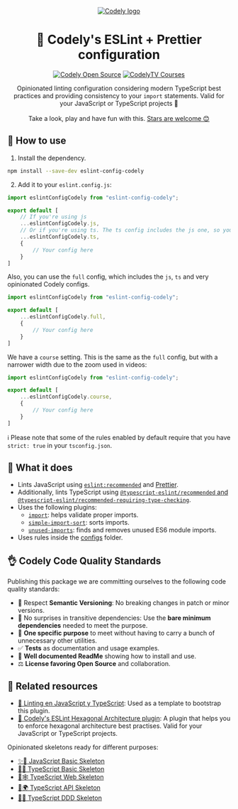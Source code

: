 <p align="center">
  <a href="https://codely.com">
	<picture>
	  <source media="(prefers-color-scheme: dark)" srcset="https://codely.com/logo/codely_logo-dark.svg">
	  <source media="(prefers-color-scheme: light)" srcset="https://codely.com/logo/codely_logo-light.svg">
	  <img alt="Codely logo" src="https://codely.com/logo/codely_logo.svg">
	</picture>
  </a>
</p>

<h1 align="center">
  🤏 Codely's ESLint + Prettier configuration
</h1>

<p align="center">
	<a href="https://github.com/CodelyTV"><img src="https://img.shields.io/badge/CodelyTV-OS-green.svg?style=flat-square" alt="Codely Open Source"/></a>
	<a href="https://pro.codely.com"><img src="https://img.shields.io/badge/CodelyTV-PRO-black.svg?style=flat-square" alt="CodelyTV Courses"/></a>
</p>

<p align="center">
  Opinionated linting configuration considering modern TypeScript best practices and providing consistency to your <code>import</code> statements. Valid for your JavaScript or TypeScript projects 🤟
  <br />
  <br />
  Take a look, play and have fun with this.
  <a href="https://github.com/CodelyTV/eslint-config-codely/stargazers">Stars are welcome 😊</a>
</p>

## 👀 How to use

1. Install the dependency.

```bash
npm install --save-dev eslint-config-codely
```

2. Add it to your `eslint.config.js`:

```js
import eslintConfigCodely from "eslint-config-codely";

export default [
    // If you're using js
    ...eslintConfigCodely.js,
    // Or if you're using ts. The ts config includes the js one, so you don't need to include it manually.
    ...eslintConfigCodely.ts,
    {
        // Your config here
    }
]
```

Also, you can use the `full` config, which includes the `js`, `ts` and very opinionated Codely configs.

```js
import eslintConfigCodely from "eslint-config-codely";

export default [
    ...eslintConfigCodely.full,
    {
        // Your config here
    }
]
```

We have a `course` setting. This is the same as the `full` config, but with a narrower width due to the zoom used in
videos:

```js
import eslintConfigCodely from "eslint-config-codely";

export default [
    ...eslintConfigCodely.course,
    {
        // Your config here
    }
]
```

ℹ️ Please note that some of the rules enabled by default require that you have `strict: true` in your `tsconfig.json`.

## 🤔 What it does

- Lints JavaScript using [
  `eslint:recommended`](https://eslint.org/docs/latest/user-guide/configuring/configuration-files#using-eslintrecommended)
  and [Prettier](https://prettier.io/).
- Additionally, lints TypeScript using [`@typescript-eslint/recommended` and
  `@typescript-eslint/recommended-requiring-type-checking`](https://typescript-eslint.io/docs/linting/configs).
- Uses the following plugins:
    - [`import`](https://github.com/import-js/eslint-plugin-import/): helps validate proper imports.
    - [`simple-import-sort`](https://github.com/lydell/eslint-plugin-simple-import-sort/): sorts imports.
    - [`unused-imports`](https://github.com/sweepline/eslint-plugin-unused-imports): finds and removes unused ES6 module
      imports.
- Uses rules inside the [configs](configs) folder.

## 👌 Codely Code Quality Standards

Publishing this package we are committing ourselves to the following code quality standards:

- 🤝 Respect **Semantic Versioning**: No breaking changes in patch or minor versions.
- 🤏 No surprises in transitive dependencies: Use the **bare minimum dependencies** needed to meet the purpose.
- 🎯 **One specific purpose** to meet without having to carry a bunch of unnecessary other utilities.
- ✅ **Tests** as documentation and usage examples.
- 📖 **Well documented ReadMe** showing how to install and use.
- ⚖️ **License favoring Open Source** and collaboration.

## 🔀 Related resources

- [🔦 Linting en JavaScript y TypeScript](https://pro.codely.com/library/linting-en-javascript-y-typescript-188432/446893/about/):
  Used as a template to bootstrap this plugin.
- [🎯 Codely's ESLint Hexagonal Architecture plugin](https://github.com/CodelyTV/eslint-plugin-hexagonal-architecture): A
  plugin that helps you to enforce hexagonal architecture best practises. Valid for your JavaScript or TypeScript
  projects.

Opinionated skeletons ready for different purposes:

- [✨🌱 JavaScript Basic Skeleton](https://github.com/CodelyTV/javascript-basic-skeleton)
- [🔷🌱 TypeScript Basic Skeleton](https://github.com/CodelyTV/typescript-basic-skeleton)
- [🔷🕸️ TypeScript Web Skeleton](https://github.com/CodelyTV/typescript-web-skeleton)
- [🔷🌍 TypeScript API Skeleton](https://github.com/CodelyTV/typescript-api-skeleton)
- [🔷✨ TypeScript DDD Skeleton](https://github.com/CodelyTV/typescript-ddd-skeleton)
